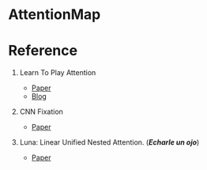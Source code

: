 # AttentionMap 

# Reference
1. Learn To Play Attention
    * [Paper](https://arxiv.org/pdf/1804.02391.pdf)
    * [Blog](https://towardsdatascience.com/learn-to-pay-attention-trainable-visual-attention-in-cnns-87e2869f89f1)

1. CNN Fixation
    * [Paper](https://arxiv.org/abs/1708.06670)

1. Luna: Linear Unified Nested Attention. (***Echarle un ojo***)
    * [Paper](https://arxiv.org/pdf/2106.01540.pdf)